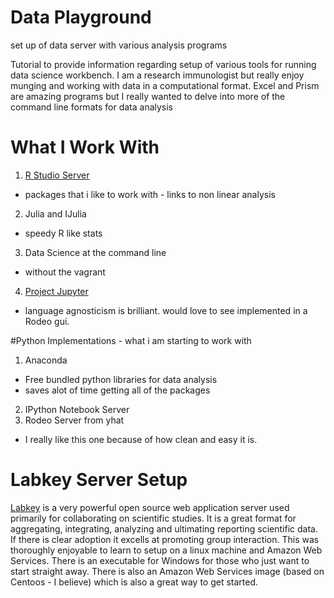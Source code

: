 # Data Playground
set up of data server with various analysis programs

Tutorial to provide information regarding setup of various tools for running data science workbench.  I am a research immunologist but really enjoy munging and working with data in a computational format.  Excel and Prism are amazing programs but I really wanted to delve into more of the command line formats for data analysis

# What I Work With
1. [R Studio Server](https://github.com/aaronjwilson/dataplayground/blob/master/rStudio.md)
  * packages that i like to work with - links to non linear analysis
2. Julia and IJulia
  * speedy R like stats
3. Data Science at the command line
  * without the vagrant
4. [Project Jupyter](https://github.com/jupyter/jupyterhub "JUPYTER")
  * language agnosticism is brilliant.  would love to see implemented in a Rodeo gui.

#Python Implementations - what i am starting to work with
1. Anaconda
  * Free bundled python libraries for data analysis
  * saves alot of time getting all of the packages
2. IPython Notebook Server
3. Rodeo Server from yhat
  * I really like this one because of how clean and easy it is.

# Labkey Server Setup

[Labkey](https://www.labkey.com "LABKEY") is a very powerful open source web application server used primarily for collaborating on scientific studies.  It is a great format for aggregating, integrating, analyzing and ultimating reporting scientific data.  If there is clear adoption it excells at promoting group interaction. This was thoroughly enjoyable to learn to setup on a linux machine and Amazon Web Services.  There is an executable for Windows for those who just want to start straight away.  There is also an Amazon Web Services image (based on Centoos - I believe) which is also a great way to get started.   
